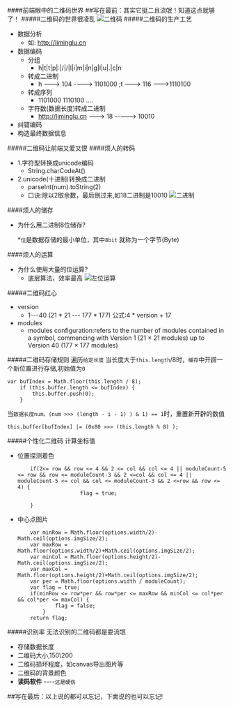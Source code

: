 ####前端眼中的二维码世界
##写在最前：其实它挺二且流氓！知道这点就够了！
#####二维码的世界很凌乱
![二维码](http://liminglu.cn/images/qr_construction.png)
#####二维码的生产工艺
* 数据分析
	* 如: http://liminglu.cn 
* 数据编码
	* 分组
		* h|t|t|p|:|/|/|l|i|m|i|n|g|l|u|.|c|n 
	* 转成二进制
		* h ---> 104 ----> 1101000 ;t ---> 116 --->1110100
	* 转成序列
		* 1101000 1110100 ….
	* 字符数(数据长度)转成二进制
		* http://liminglu.cn ---> 18 -----> 10010
* 纠错编码
* 构造最终数据信息 

#####二维码让前端又爱又恨
####烦人的转码
* 1.字符型转换成unicode编码
	* String.charCodeAt() 
* 2.unicode(十进制)转换成二进制
	* parseInt(num).toString(2)
	* 口诀:除以2取余数，最后倒过来,如18二进制是10010
![二进制](http://liminglu.cn/images/qr_expression.gif)

####烦人的储存
* 为什么用二进制8位储存? 

	*`位`是数据存储的最小单位，其中`8bit` 就称为一个字节(Byte)

####烦人的运算

* 为什么使用大量的位运算?
	* 底层算法，效率最高
![左位运算](http://liminglu.cn/images/left_bit_calculate.gif)

#####二维码红心

* version
	* 1---40 (21 * 21 --- 177 * 177) 公式:4 * version + 17
* modules
	* modules configuration:refers to the number of modules contained in a symbol, commencing with Version 1 (21 × 21 modules) up to Version 40 (177 × 177 modules)

#####二维码存储规则
遍历`给定长度`
当长度大于`this.length`/8时，`缓存`中开辟一个新位置进行存储,初始值为`0`

	var bufIndex = Math.floor(this.length / 8);
		if (this.buffer.length <= bufIndex) {
			this.buffer.push(0);
		}
		
当`数据长度num，(num >>> (length - i - 1) ) & 1) == 1`时，重置新开辟的数值

	this.buffer[bufIndex] |= (0x80 >>> (this.length % 8) );


#####个性化二维码
计算坐标值

* 位置探测着色
	
	```
		if(2<= row && row <= 4 && 2 <= col && col <= 4 || moduleCount-5 <= row && row <= moduleCount-3 && 2 <=col && col <= 4 || moduleCount-5 <= col && col <= moduleCount-3 && 2 <=row && row <= 4) {
						flag = true;
					
		}
	
	``` 
	
* 中心点图片

	```
		var minRow = Math.floor(options.width/2)-Math.ceil(options.imgSize/2);
		var maxRow = Math.floor(options.width/2)+Math.ceil(options.imgSize/2);
		var minCol = Math.floor(options.height/2)-Math.ceil(options.imgSize/2);
	    var maxCol = Math.floor(options.height/2)+Math.ceil(options.imgSize/2);
		var per = Math.floor(options.width / moduleCount);
		var flag = true;
		if(minRow <= row*per && row*per <= maxRow && minCol <= col*per && col*per <= maxCol) {
				flag = false;
			}
		return flag;
	
	```

#####识别率
无法识别的二维码都是耍流氓

* 存储数据长度 
* 二维码大小,150\200
* 二维码损坏程度，如canvas导出图片等
* 二维码的背景颜色
* **读码软件** ----`这是硬伤` 
 
##写在最后：以上说的都可以忘记，下面说的也可以忘记!
 